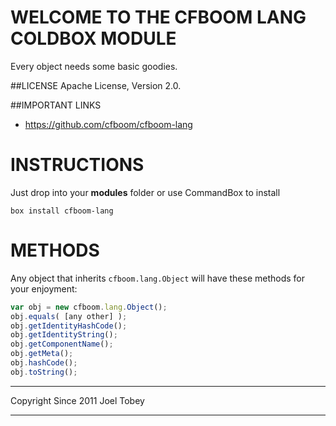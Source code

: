 # WELCOME TO THE CFBOOM LANG COLDBOX MODULE
Every object needs some basic goodies.

##LICENSE
Apache License, Version 2.0.

##IMPORTANT LINKS
- https://github.com/cfboom/cfboom-lang

# INSTRUCTIONS
Just drop into your **modules** folder or use CommandBox to install

`box install cfboom-lang`

# METHODS
Any object that inherits `cfboom.lang.Object` will have these methods for your enjoyment:

```js
var obj = new cfboom.lang.Object();
obj.equals( [any other] );
obj.getIdentityHashCode();
obj.getIdentityString();
obj.getComponentName();
obj.getMeta();
obj.hashCode();
obj.toString();
```

********************************************************************************
Copyright Since 2011 Joel Tobey
********************************************************************************

